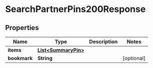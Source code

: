 

# SearchPartnerPins200Response


## Properties

| Name | Type | Description | Notes |
|------------ | ------------- | ------------- | -------------|
|**items** | [**List&lt;SummaryPin&gt;**](SummaryPin.md) |  |  |
|**bookmark** | **String** |  |  [optional] |



